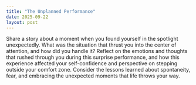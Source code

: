 ```yaml
---
title: "The Unplanned Performance"
date: 2025-09-22
layout: post
---
```


Share a story about a moment when you found yourself in the spotlight unexpectedly. What was the situation that thrust you into the center of attention, and how did you handle it? Reflect on the emotions and thoughts that rushed through you during this surprise performance, and how this experience affected your self-confidence and perspective on stepping outside your comfort zone. Consider the lessons learned about spontaneity, fear, and embracing the unexpected moments that life throws your way.
